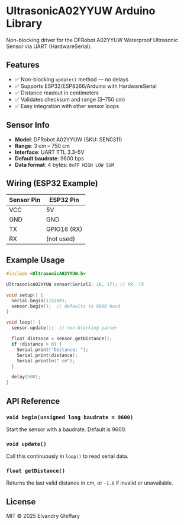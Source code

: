 # UltrasonicA02YYUW Arduino Library

Non-blocking driver for the DFRobot A02YYUW Waterproof Ultrasonic Sensor via UART (HardwareSerial).

## Features

- ✅ Non-blocking `update()` method — no delays
- ✅ Supports ESP32/ESP8266/Arduino with HardwareSerial
- ✅ Distance readout in centimeters
- ✅ Validates checksum and range (3–750 cm)
- ✅ Easy integration with other sensor loops

## Sensor Info

- **Model**: DFRobot A02YYUW (SKU: SEN0311)
- **Range**: 3 cm – 750 cm
- **Interface**: UART TTL 3.3–5V
- **Default baudrate**: 9600 bps
- **Data format**: 4 bytes: `0xFF HIGH LOW SUM`

## Wiring (ESP32 Example)

| Sensor Pin | ESP32 Pin   |
|------------|-------------|
| VCC        | 5V          |
| GND        | GND         |
| TX         | GPIO16 (RX) |
| RX         | (not used)  |

## Example Usage

```cpp
#include <UltrasonicA02YYUW.h>

UltrasonicA02YYUW sensor(Serial2, 16, 17); // RX, TX

void setup() {
  Serial.begin(115200);
  sensor.begin();  // defaults to 9600 baud
}

void loop() {
  sensor.update();  // non-blocking parser

  float distance = sensor.getDistance();
  if (distance > 0) {
    Serial.print("Distance: ");
    Serial.print(distance);
    Serial.println(" cm");
  }

  delay(500);
}
```

## API Reference

### `void begin(unsigned long baudrate = 9600)`
Start the sensor with a baudrate. Default is 9600.

### `void update()`
Call this continuously in `loop()` to read serial data.

### `float getDistance()`
Returns the last valid distance in cm, or `-1.0` if invalid or unavailable.

## License

MIT © 2025 Elvandry Ghiffary
